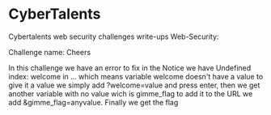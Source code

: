 # CyberTalents

Cybertalents web security challenges write-ups
Web-Security:

Challenge name: Cheers

In this challenge we have an error to fix in the Notice we have Undefined index: welcome in ... which means variable welcome doesn't have a value to give it a value we simply add ?welcome=value and press enter, then we get another variable with no value wich is gimme_flag to add it to the URL we add &gimme_flag=anyvalue. Finally we get the flag